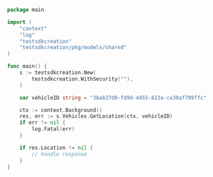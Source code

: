 <!-- Start SDK Example Usage [usage] -->
```go
package main

import (
	"context"
	"log"
	"testsdkcreation"
	"testsdkcreation/pkg/models/shared"
)

func main() {
	s := testsdkcreation.New(
		testsdkcreation.WithSecurity(""),
	)

	var vehicleID string = "36ab27d0-fd9d-4455-823a-ce30af709ffc"

	ctx := context.Background()
	res, err := s.Vehicles.GetLocation(ctx, vehicleID)
	if err != nil {
		log.Fatal(err)
	}

	if res.Location != nil {
		// handle response
	}
}

```
<!-- End SDK Example Usage [usage] -->